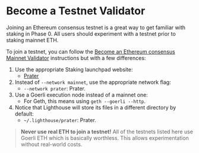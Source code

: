 # Become a Testnet Validator

[mainnet-validator]: ./mainnet-validator.md
[prater-launchpad]: https://prater.launchpad.ethereum.org/

Joining an Ethereum consensus testnet is a great way to get familiar with staking in Phase 0.  All users should
experiment with a testnet prior to staking mainnet ETH.

To join a testnet, you can follow the [Become an Ethereum consensus Mainnet Validator][mainnet-validator]
instructions but with a few differences:

1. Use the appropriate Staking launchpad website:
    - [Prater][prater-launchpad]
1. Instead of `--network mainnet`, use the appropriate network flag:
   - `--network prater`: Prater.
1. Use a Goerli execution node instead of a mainnet one:
   - For Geth, this means using `geth --goerli --http`.
1. Notice that Lighthouse will store its files in a different directory by default:
   - `~/.lighthouse/prater`: Prater.

>
> **Never use real ETH to join a testnet!** All of the testnets listed here use Goerli ETH which is
> basically worthless. This allows experimentation without real-world costs.
